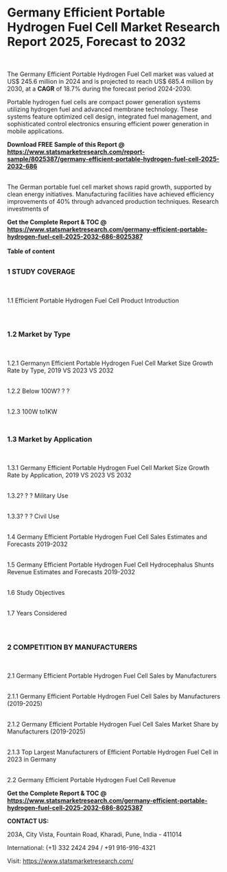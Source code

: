 <h1>Germany Efficient Portable Hydrogen Fuel Cell Market Research Report 2025, Forecast to 2032</h1><br/><p>The Germany Efficient Portable Hydrogen Fuel Cell market was valued at US$ 245.6 million in 2024 and is projected to reach US$ 685.4 million by 2030, at a <strong>CAGR</strong> of 18.7% during the forecast period 2024-2030.</p><p>
 
 Portable hydrogen fuel cells are compact power generation systems utilizing hydrogen fuel and advanced membrane technology. These systems feature optimized cell design, integrated fuel management, and sophisticated control electronics ensuring efficient power generation in mobile applications.</p><div><b>Download FREE Sample of this Report @ <a href="https://www.statsmarketresearch.com/download-free-sample/8025387/germany-efficient-portable-hydrogen-fuel-cell-2025-2032-686">https://www.statsmarketresearch.com/report-sample/8025387/germany-efficient-portable-hydrogen-fuel-cell-2025-2032-686</a></b></div><br><p>
 
 The German portable fuel cell market shows rapid growth, supported by clean energy initiatives. Manufacturing facilities have achieved efficiency improvements of 40% through advanced production techniques. Research investments of</p><div><b>Get the Complete Report & TOC @ <a href="https://www.statsmarketresearch.com/germany-efficient-portable-hydrogen-fuel-cell-2025-2032-686-8025387">https://www.statsmarketresearch.com/germany-efficient-portable-hydrogen-fuel-cell-2025-2032-686-8025387</a></b></div><br><b>Table of content</b><p><h2><span style="font-size:16px"><strong>1 STUDY COVERAGE</strong></span></h2><br />
 
 <p>1.1 Efficient Portable Hydrogen Fuel Cell Product Introduction</p><br />
 
 <h2><span style="font-size:16px"><strong>1.2 Market by Type</strong></span></h2><br />
 
 <p>1.2.1 Germanyn Efficient Portable Hydrogen Fuel Cell Market Size Growth Rate by Type, 2019 VS 2023 VS 2032<br /><br />
 
 1.2.2 Below 100W? ? ? <br /><br />
 
 1.2.3 100W to1KW<br /><br />
 
 <h2><span style="font-size:16px"><strong>1.3 Market by Application</strong></span></h2><br />
 
 <p>1.3.1 Germany Efficient Portable Hydrogen Fuel Cell Market Size Growth Rate by Application, 2019 VS 2023 VS 2032<br /><br />
 
 1.3.2? ? ? Military Use<br /><br />
 
 1.3.3? ? ? Civil Use<br /><br />
 
 1.4 Germany Efficient Portable Hydrogen Fuel Cell Sales Estimates and Forecasts 2019-2032<br /><br />
 
 1.5 Germany Efficient Portable Hydrogen Fuel Cell Hydrocephalus Shunts Revenue Estimates and Forecasts 2019-2032<br /><br />
 
 1.6 Study Objectives<br /><br />
 
 1.7 Years Considered</p><br />
 
 <h2><span style="font-size:16px"><strong>2 COMPETITION BY MANUFACTURERS</strong></span></h2><br />
 
 <p>2.1 Germany Efficient Portable Hydrogen Fuel Cell Sales by Manufacturers<br /><br />
 
 2.1.1 Germany Efficient Portable Hydrogen Fuel Cell Sales by Manufacturers (2019-2025)<br /><br />
 
 2.1.2 Germany Efficient Portable Hydrogen Fuel Cell Sales Market Share by Manufacturers (2019-2025)<br /><br />
 
 2.1.3 Top Largest Manufacturers of Efficient Portable Hydrogen Fuel Cell in 2023 in Germany<br /><br />
 
 2.2 Germany Efficient Portable Hydrogen Fuel Cell Revenue<br><div><b>Get the Complete Report & TOC @ <a href="https://www.statsmarketresearch.com/germany-efficient-portable-hydrogen-fuel-cell-2025-2032-686-8025387">https://www.statsmarketresearch.com/germany-efficient-portable-hydrogen-fuel-cell-2025-2032-686-8025387</a></b></div></p>
 
 <b>CONTACT US:</b><br>
 
 203A, City Vista, Fountain Road, Kharadi, Pune, India - 411014 <br>
 
 International: (+1) 332 2424 294 / +91 916-916-4321<br>
 
 Visit: <a href="https://www.statsmarketresearch.com/">https://www.statsmarketresearch.com/</a>
 
 <br>